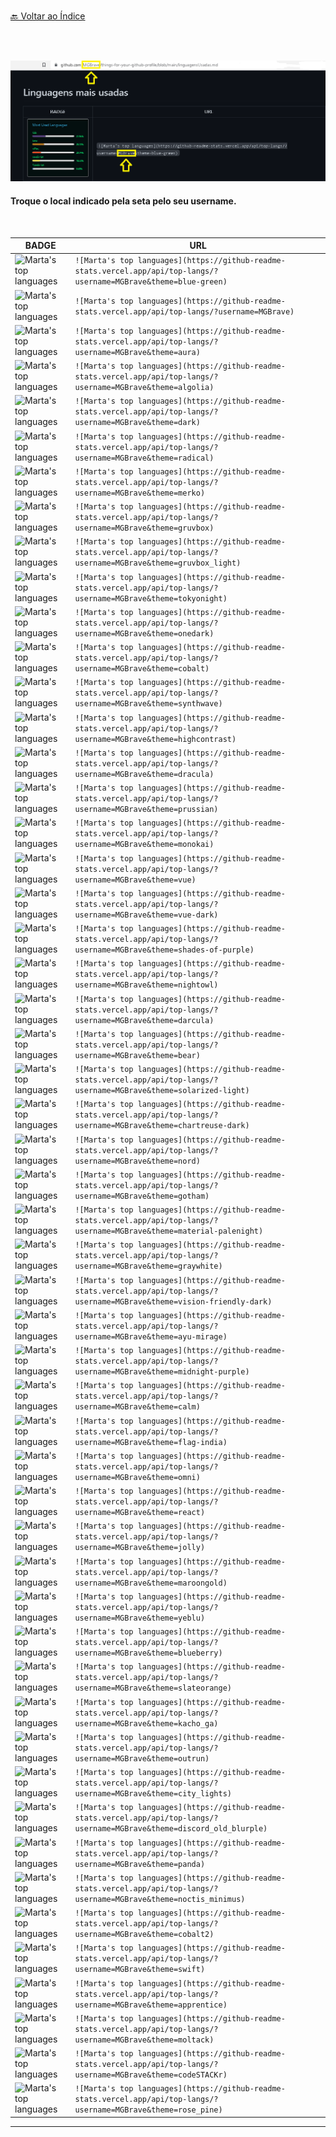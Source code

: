 <br>[🔙 Voltar ao Índice](./README.md)<br>


<br>
<br>




![](https://github.com/MGBrave/things-for-your-github-profile/blob/main/img/linguagens%20mais%20usadas.png?raw=true)

#### Troque o local indicado pela seta pelo seu username.

<br>


| BADGE                                                        | URL                                                          |
| ------------------------------------------------------------ | ------------------------------------------------------------ |
| ![Marta's top languages](https://github-readme-stats.vercel.app/api/top-langs/?username=MGBrave&theme=blue-green)  |  ```![Marta's top languages](https://github-readme-stats.vercel.app/api/top-langs/?username=MGBrave&theme=blue-green) ``` |
| ![Marta's top languages](https://github-readme-stats.vercel.app/api/top-langs/?username=MGBrave)   |   ``` ![Marta's top languages](https://github-readme-stats.vercel.app/api/top-langs/?username=MGBrave) ``` |
| ![Marta's top languages](https://github-readme-stats.vercel.app/api/top-langs/?username=MGBrave&theme=aura)   |   ```![Marta's top languages](https://github-readme-stats.vercel.app/api/top-langs/?username=MGBrave&theme=aura) ``` |
| ![Marta's top languages](https://github-readme-stats.vercel.app/api/top-langs/?username=MGBrave&theme=algolia)   |   ```![Marta's top languages](https://github-readme-stats.vercel.app/api/top-langs/?username=MGBrave&theme=algolia) ``` |
| ![Marta's top languages](https://github-readme-stats.vercel.app/api/top-langs/?username=MGBrave&theme=dark)   |   ```![Marta's top languages](https://github-readme-stats.vercel.app/api/top-langs/?username=MGBrave&theme=dark) ``` |
| ![Marta's top languages](https://github-readme-stats.vercel.app/api/top-langs/?username=MGBrave&theme=radical)   |   ```![Marta's top languages](https://github-readme-stats.vercel.app/api/top-langs/?username=MGBrave&theme=radical) ``` |
| ![Marta's top languages](https://github-readme-stats.vercel.app/api/top-langs/?username=MGBrave&theme=merko)   |   ```![Marta's top languages](https://github-readme-stats.vercel.app/api/top-langs/?username=MGBrave&theme=merko) ``` |
| ![Marta's top languages](https://github-readme-stats.vercel.app/api/top-langs/?username=MGBrave&theme=gruvbox)  |   ```![Marta's top languages](https://github-readme-stats.vercel.app/api/top-langs/?username=MGBrave&theme=gruvbox) ``` |
| ![Marta's top languages](https://github-readme-stats.vercel.app/api/top-langs/?username=MGBrave&theme=gruvbox_light)   |   ```![Marta's top languages](https://github-readme-stats.vercel.app/api/top-langs/?username=MGBrave&theme=gruvbox_light) ``` |
| ![Marta's top languages](https://github-readme-stats.vercel.app/api/top-langs/?username=MGBrave&theme=tokyonight)   |   ```![Marta's top languages](https://github-readme-stats.vercel.app/api/top-langs/?username=MGBrave&theme=tokyonight) ``` |
| ![Marta's top languages](https://github-readme-stats.vercel.app/api/top-langs/?username=MGBrave&theme=onedark)  |   ```![Marta's top languages](https://github-readme-stats.vercel.app/api/top-langs/?username=MGBrave&theme=onedark) ``` |
| ![Marta's top languages](https://github-readme-stats.vercel.app/api/top-langs/?username=MGBrave&theme=cobalt)  |   ```![Marta's top languages](https://github-readme-stats.vercel.app/api/top-langs/?username=MGBrave&theme=cobalt) ``` |
| ![Marta's top languages](https://github-readme-stats.vercel.app/api/top-langs/?username=MGBrave&theme=synthwave)  |   ```![Marta's top languages](https://github-readme-stats.vercel.app/api/top-langs/?username=MGBrave&theme=synthwave) ``` |
| ![Marta's top languages](https://github-readme-stats.vercel.app/api/top-langs/?username=MGBrave&theme=highcontrast)  |   ```![Marta's top languages](https://github-readme-stats.vercel.app/api/top-langs/?username=MGBrave&theme=highcontrast) ``` |
| ![Marta's top languages](https://github-readme-stats.vercel.app/api/top-langs/?username=MGBrave&theme=dracula)  |   ```![Marta's top languages](https://github-readme-stats.vercel.app/api/top-langs/?username=MGBrave&theme=dracula) ``` |
| ![Marta's top languages](https://github-readme-stats.vercel.app/api/top-langs/?username=MGBrave&theme=prussian)  |   ```![Marta's top languages](https://github-readme-stats.vercel.app/api/top-langs/?username=MGBrave&theme=prussian) ``` |
| ![Marta's top languages](https://github-readme-stats.vercel.app/api/top-langs/?username=MGBrave&theme=monokai)  |   ```![Marta's top languages](https://github-readme-stats.vercel.app/api/top-langs/?username=MGBrave&theme=monokai) ``` |
| ![Marta's top languages](https://github-readme-stats.vercel.app/api/top-langs/?username=MGBrave&theme=vue)  |   ```![Marta's top languages](https://github-readme-stats.vercel.app/api/top-langs/?username=MGBrave&theme=vue) ``` |
| ![Marta's top languages](https://github-readme-stats.vercel.app/api/top-langs/?username=MGBrave&theme=vue-dark)  |   ```![Marta's top languages](https://github-readme-stats.vercel.app/api/top-langs/?username=MGBrave&theme=vue-dark) ``` |
| ![Marta's top languages](https://github-readme-stats.vercel.app/api/top-langs/?username=MGBrave&theme=shades-of-purple)  |   ```![Marta's top languages](https://github-readme-stats.vercel.app/api/top-langs/?username=MGBrave&theme=shades-of-purple) ``` |
| ![Marta's top languages](https://github-readme-stats.vercel.app/api/top-langs/?username=MGBrave&theme=nightowl)  |   ```![Marta's top languages](https://github-readme-stats.vercel.app/api/top-langs/?username=MGBrave&theme=nightowl) ``` |
| ![Marta's top languages](https://github-readme-stats.vercel.app/api/top-langs/?username=MGBrave&theme=darcula)  |   ```![Marta's top languages](https://github-readme-stats.vercel.app/api/top-langs/?username=MGBrave&theme=darcula) ``` |
| ![Marta's top languages](https://github-readme-stats.vercel.app/api/top-langs/?username=MGBrave&theme=bear)  |   ```![Marta's top languages](https://github-readme-stats.vercel.app/api/top-langs/?username=MGBrave&theme=bear) ``` |
| ![Marta's top languages](https://github-readme-stats.vercel.app/api/top-langs/?username=MGBrave&theme=solarized-light)  |   ```![Marta's top languages](https://github-readme-stats.vercel.app/api/top-langs/?username=MGBrave&theme=solarized-light) ``` |
| ![Marta's top languages](https://github-readme-stats.vercel.app/api/top-langs/?username=MGBrave&theme=chartreuse-dark)  |   ```![Marta's top languages](https://github-readme-stats.vercel.app/api/top-langs/?username=MGBrave&theme=chartreuse-dark) ``` |
| ![Marta's top languages](https://github-readme-stats.vercel.app/api/top-langs/?username=MGBrave&theme=nord)  |   ```![Marta's top languages](https://github-readme-stats.vercel.app/api/top-langs/?username=MGBrave&theme=nord) ``` |
| ![Marta's top languages](https://github-readme-stats.vercel.app/api/top-langs/?username=MGBrave&theme=gotham)  |   ```![Marta's top languages](https://github-readme-stats.vercel.app/api/top-langs/?username=MGBrave&theme=gotham) ``` |
| ![Marta's top languages](https://github-readme-stats.vercel.app/api/top-langs/?username=MGBrave&theme=material-palenight)  |   ```![Marta's top languages](https://github-readme-stats.vercel.app/api/top-langs/?username=MGBrave&theme=material-palenight) ``` |
| ![Marta's top languages](https://github-readme-stats.vercel.app/api/top-langs/?username=MGBrave&theme=graywhite)  |   ```![Marta's top languages](https://github-readme-stats.vercel.app/api/top-langs/?username=MGBrave&theme=graywhite) ``` |
| ![Marta's top languages](https://github-readme-stats.vercel.app/api/top-langs/?username=MGBrave&theme=vision-friendly-dark)  |   ```![Marta's top languages](https://github-readme-stats.vercel.app/api/top-langs/?username=MGBrave&theme=vision-friendly-dark) ``` |
| ![Marta's top languages](https://github-readme-stats.vercel.app/api/top-langs/?username=MGBrave&theme=ayu-mirage)  |   ```![Marta's top languages](https://github-readme-stats.vercel.app/api/top-langs/?username=MGBrave&theme=ayu-mirage) ``` |
| ![Marta's top languages](https://github-readme-stats.vercel.app/api/top-langs/?username=MGBrave&theme=midnight-purple)  |   ```![Marta's top languages](https://github-readme-stats.vercel.app/api/top-langs/?username=MGBrave&theme=midnight-purple) ``` |
| ![Marta's top languages](https://github-readme-stats.vercel.app/api/top-langs/?username=MGBrave&theme=calm)  |   ```![Marta's top languages](https://github-readme-stats.vercel.app/api/top-langs/?username=MGBrave&theme=calm) ``` |
| ![Marta's top languages](https://github-readme-stats.vercel.app/api/top-langs/?username=MGBrave&theme=flag-india)  |   ```![Marta's top languages](https://github-readme-stats.vercel.app/api/top-langs/?username=MGBrave&theme=flag-india) ``` |
| ![Marta's top languages](https://github-readme-stats.vercel.app/api/top-langs/?username=MGBrave&theme=omni)  |   ```![Marta's top languages](https://github-readme-stats.vercel.app/api/top-langs/?username=MGBrave&theme=omni) ``` |
| ![Marta's top languages](https://github-readme-stats.vercel.app/api/top-langs/?username=MGBrave&theme=react)  |   ```![Marta's top languages](https://github-readme-stats.vercel.app/api/top-langs/?username=MGBrave&theme=react) ``` |
| ![Marta's top languages](https://github-readme-stats.vercel.app/api/top-langs/?username=MGBrave&theme=jolly)  |   ```![Marta's top languages](https://github-readme-stats.vercel.app/api/top-langs/?username=MGBrave&theme=jolly) ``` |
| ![Marta's top languages](https://github-readme-stats.vercel.app/api/top-langs/?username=MGBrave&theme=maroongold)  |   ```![Marta's top languages](https://github-readme-stats.vercel.app/api/top-langs/?username=MGBrave&theme=maroongold) ``` |
| ![Marta's top languages](https://github-readme-stats.vercel.app/api/top-langs/?username=MGBrave&theme=yeblu)  |   ```![Marta's top languages](https://github-readme-stats.vercel.app/api/top-langs/?username=MGBrave&theme=yeblu) ``` |
| ![Marta's top languages](https://github-readme-stats.vercel.app/api/top-langs/?username=MGBrave&theme=blueberry)  |   ```![Marta's top languages](https://github-readme-stats.vercel.app/api/top-langs/?username=MGBrave&theme=blueberry) ``` |
| ![Marta's top languages](https://github-readme-stats.vercel.app/api/top-langs/?username=MGBrave&theme=slateorange)  |   ```![Marta's top languages](https://github-readme-stats.vercel.app/api/top-langs/?username=MGBrave&theme=slateorange) ``` |
| ![Marta's top languages](https://github-readme-stats.vercel.app/api/top-langs/?username=MGBrave&theme=kacho_ga)  |   ```![Marta's top languages](https://github-readme-stats.vercel.app/api/top-langs/?username=MGBrave&theme=kacho_ga) ``` |
| ![Marta's top languages](https://github-readme-stats.vercel.app/api/top-langs/?username=MGBrave&theme=outrun)  |   ```![Marta's top languages](https://github-readme-stats.vercel.app/api/top-langs/?username=MGBrave&theme=outrun) ``` |
| ![Marta's top languages](https://github-readme-stats.vercel.app/api/top-langs/?username=MGBrave&theme=city_lights)  |   ```![Marta's top languages](https://github-readme-stats.vercel.app/api/top-langs/?username=MGBrave&theme=city_lights) ``` |
| ![Marta's top languages](https://github-readme-stats.vercel.app/api/top-langs/?username=MGBrave&theme=discord_old_blurple)  |   ```![Marta's top languages](https://github-readme-stats.vercel.app/api/top-langs/?username=MGBrave&theme=discord_old_blurple) ``` |
| ![Marta's top languages](https://github-readme-stats.vercel.app/api/top-langs/?username=MGBrave&theme=panda)  |   ```![Marta's top languages](https://github-readme-stats.vercel.app/api/top-langs/?username=MGBrave&theme=panda) ``` |
| ![Marta's top languages](https://github-readme-stats.vercel.app/api/top-langs/?username=MGBrave&theme=noctis_minimus)  |   ```![Marta's top languages](https://github-readme-stats.vercel.app/api/top-langs/?username=MGBrave&theme=noctis_minimus) ``` |
| ![Marta's top languages](https://github-readme-stats.vercel.app/api/top-langs/?username=MGBrave&theme=cobalt2)  |   ```![Marta's top languages](https://github-readme-stats.vercel.app/api/top-langs/?username=MGBrave&theme=cobalt2) ``` |
| ![Marta's top languages](https://github-readme-stats.vercel.app/api/top-langs/?username=MGBrave&theme=swift)  |   ```![Marta's top languages](https://github-readme-stats.vercel.app/api/top-langs/?username=MGBrave&theme=swift) ``` |
| ![Marta's top languages](https://github-readme-stats.vercel.app/api/top-langs/?username=MGBrave&theme=apprentice)  |   ```![Marta's top languages](https://github-readme-stats.vercel.app/api/top-langs/?username=MGBrave&theme=apprentice) ``` |
| ![Marta's top languages](https://github-readme-stats.vercel.app/api/top-langs/?username=MGBrave&theme=moltack)  |   ```![Marta's top languages](https://github-readme-stats.vercel.app/api/top-langs/?username=MGBrave&theme=moltack) ``` |
| ![Marta's top languages](https://github-readme-stats.vercel.app/api/top-langs/?username=MGBrave&theme=codeSTACKr)  |   ```![Marta's top languages](https://github-readme-stats.vercel.app/api/top-langs/?username=MGBrave&theme=codeSTACKr) ``` |
| ![Marta's top languages](https://github-readme-stats.vercel.app/api/top-langs/?username=MGBrave&theme=rose_pine)  |   ```![Marta's top languages](https://github-readme-stats.vercel.app/api/top-langs/?username=MGBrave&theme=rose_pine) ``` |

 ---
 
 <br>
